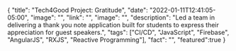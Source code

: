 {
  "title": "Tech4Good Project: Gratitude",
  "date": "2022-01-11T12:41:05-05:00",
  "image": "",
  "link": "",
  "image": "",
  "description": "Led a team in delivering a thank you note application built for students to express their appreciation for guest speakers.",
  "tags": ["CI/CD",
    "JavaScript",
    "Firebase",
    "AngularJS",
    "RXJS",
    "Reactive Programming"],
  "fact": "",
  "featured":true
}
